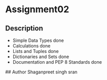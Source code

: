 # Assignment02
## Description
- Simple Data Types
  done
- Calculations
  done
- Lists and Tuples
  done
- Dictionaries and Sets
  done
- Documentation and PEP 8 Standards
  done

## Author
Shaganpreet singh sran

